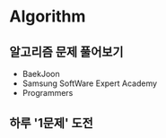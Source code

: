 # Algorithm

## 알고리즘 문제 풀어보기
- BaekJoon
- Samsung SoftWare Expert Academy
- Programmers

## 하루 '1문제' 도전
